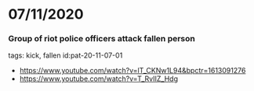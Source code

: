 # 07/11/2020  

### Group of riot police officers attack fallen person  
  
tags: kick, fallen
id:pat-20-11-07-01 
* https://www.youtube.com/watch?v=lT_CKNw1L94&bpctr=1613091276
* https://www.youtube.com/watch?v=T_RvIIZ_Hdg
